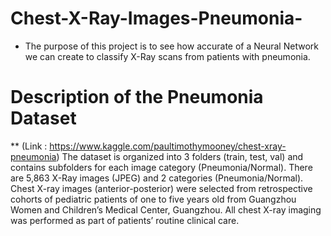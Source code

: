 # Chest-X-Ray-Images-Pneumonia-
- The purpose of this project is to see how accurate of a Neural Network we can create to classify X-Ray scans from patients with pneumonia. 
# Description of the Pneumonia Dataset 
** (Link : https://www.kaggle.com/paultimothymooney/chest-xray-pneumonia)
The dataset is organized into 3 folders (train, test, val) and contains subfolders for each image category (Pneumonia/Normal). There are 5,863 X-Ray images (JPEG) and 2 categories (Pneumonia/Normal). Chest X-ray images (anterior-posterior) were selected from retrospective cohorts of pediatric patients of one to five years old from Guangzhou Women and Children’s Medical Center, Guangzhou. All chest X-ray imaging was performed as part of patients’ routine clinical care.
